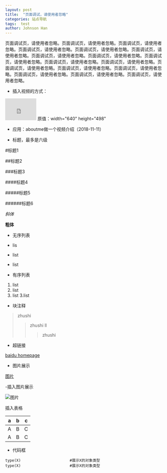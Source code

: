 ```yaml
---
layout: post
title:  "页面调试，请使用者忽略"
categories: 站点导航
tags:  test
author: Johnson Han
---
```


页面调试页，请使用者忽略。页面调试页，请使用者忽略。页面调试页，请使用者忽略。页面调试页，请使用者忽略。页面调试页，请使用者忽略。页面调试页，请使用者忽略。页面调试页，请使用者忽略。页面调试页，请使用者忽略。页面调试页，请使用者忽略。页面调试页，请使用者忽略。页面调试页，请使用者忽略。页面调试页，请使用者忽略。页面调试页，请使用者忽略。页面调试页，请使用者忽略。页面调试页，请使用者忽略。页面调试页，请使用者忽略。页面调试页，请使用者忽略。

- 插入视频的方式：

<iframe frameborder="0" width="100" height="70" src="https://v.qq.com/iframe/player.html?vid=r00104XVFyV&tiny=0&auto=0" allowfullscreen></iframe>
原值：width="640" height="498"


- 应用：aboutme做一个视频介绍（2018-11-11）

- 标题，最多是六级

#标题1

##标题2

###标题3

####标题4

#####标题5

######标题6

*斜体*

**粗体**

- 无序列表

- lis
- list
- list

- 有序列表

1. list
2. list
3. list
3.list

- 块注释

> zhushi
>> zhushi ll
>>> zhushi 

- 超链接

[baidu homepage](www.baidu.com)

- 图片展示

[图片](http://b.hiphotos.baidu.com/image/pic/item/b151f8198618367acbc1b8ce24738bd4b31ce55d.jpg)

-插入图片展示

![图片](http://b.hiphotos.baidu.com/image/pic/item/b151f8198618367acbc1b8ce24738bd4b31ce55d.jpg)

插入表格

|a|b|c|
|-|-|-|
|A|B|C|
|A|B|C|

- 代码框

```
type(X)                      #展示X的对象类型
type(X)                      #展示X的对象类型
```
